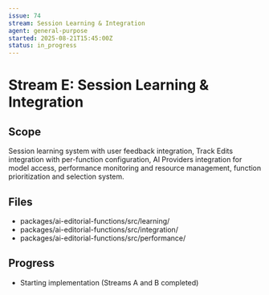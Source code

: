 ```yaml
---
issue: 74
stream: Session Learning & Integration
agent: general-purpose
started: 2025-08-21T15:45:00Z
status: in_progress
---
```


# Stream E: Session Learning & Integration

## Scope
Session learning system with user feedback integration, Track Edits integration with per-function configuration, AI Providers integration for model access, performance monitoring and resource management, function prioritization and selection system.

## Files
- packages/ai-editorial-functions/src/learning/
- packages/ai-editorial-functions/src/integration/
- packages/ai-editorial-functions/src/performance/

## Progress
- Starting implementation (Streams A and B completed)